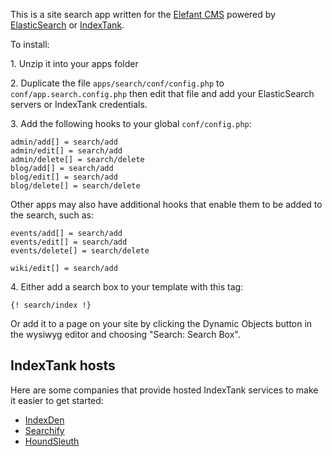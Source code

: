 This is a site search app written for the [Elefant CMS](http://github.com/jbroadway/elefant) powered by [ElasticSearch](http://www.elasticsearch.org/) or [IndexTank](https://github.com/linkedin/indextank-engine).

To install:

1\. Unzip it into your apps folder

2\. Duplicate the file `apps/search/conf/config.php` to `conf/app.search.config.php` then edit that file
and add your ElasticSearch servers or IndexTank credentials.

3\. Add the following hooks to your global `conf/config.php`:

```
admin/add[] = search/add
admin/edit[] = search/add
admin/delete[] = search/delete
blog/add[] = search/add
blog/edit[] = search/add
blog/delete[] = search/delete
```

Other apps may also have additional hooks that enable them to be added to the search, such as:

```
events/add[] = search/add
events/edit[] = search/add
events/delete[] = search/delete

wiki/edit[] = search/add
```

4\. Either add a search box to your template with this tag:

```
{! search/index !}
```

Or add it to a page on your site by clicking the Dynamic Objects button in the
wysiwyg editor and choosing "Search: Search Box".

## IndexTank hosts

Here are some companies that provide hosted IndexTank services to make it easier to get started:

* [IndexDen](http://indexden.com/)
* [Searchify](http://www.searchify.com/)
* [HoundSleuth](http://www.houndsleuth.com/)
